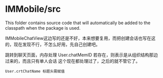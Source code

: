 # IMMobile/src

This folder contains source code that will automatically be added to the classpath when
the package is used.
    
IMMobileChatView这边写的还是不好，本来想要复用，而把创建会话也写在这的，现在发现不行，不怎么好用，先自己创建吧。

跳转到聊天页面，内存处理
    User.chatMemID 若存在，则表示是从组织结构那边过来的，而且只有单人会话
    这个现在都处理过了，之后的就不管它了。
    
    User.crtChatName 标题头需赋值

   
